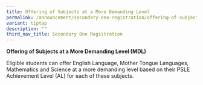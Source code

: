 ```yaml
---
title: Offering of Subjects at a More Demanding Level
permalink: /announcement/secondary-one-registration/offering-of-subjects-at-a-more-demanding-level/
variant: tiptap
description: ""
third_nav_title: Secondary One Registration
---
```

<p><strong>Offering of Subjects at a More Demanding Level (MDL)</strong></p><p>Eligible students can offer English Language, Mother Tongue Languages, Mathematics and Science at a more demanding level based on their PSLE Achievement Level (AL) for each of these subjects.</p><p></p>